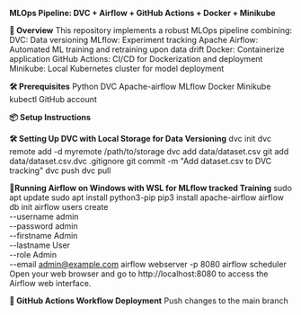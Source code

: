 ******MLOps Pipeline: DVC + Airflow + GitHub Actions + Docker + Minikube******

****🚀 Overview****
This repository implements a robust MLOps pipeline combining:
DVC: Data versioning 
MLflow: Experiment tracking
Apache Airflow: Automated ML training and retraining upon data drift
Docker: Containerize application
GitHub Actions: CI/CD for Dockerization and deployment
Minikube: Local Kubernetes cluster for model deployment

****🛠️ Prerequisites****
Python
DVC
Apache-airflow
MLflow
Docker
Minikube
kubectl
GitHub account

****📦 Setup Instructions****

**🛠️ Setting Up DVC with Local Storage for Data Versioning**
dvc init
dvc remote add -d myremote /path/to/storage
dvc add data/dataset.csv
git add data/dataset.csv.dvc .gitignore
git commit -m "Add dataset.csv to DVC tracking"
dvc push
dvc pull

**🐧Running Airflow on Windows with WSL for MLflow tracked Training**
sudo apt update
sudo apt install python3-pip
pip3 install apache-airflow
airflow db init
airflow users create \
    --username admin \
    --password admin \
    --firstname Admin \
    --lastname User \
    --role Admin \
    --email admin@example.com
airflow webserver -p 8080
airflow scheduler
Open your web browser and go to http://localhost:8080 to access the Airflow web interface.

**🚀 GitHub Actions Workflow Deployment**
Push changes to the main branch

